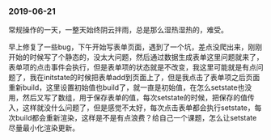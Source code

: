 ### 2019-06-21

常规操作的一天，一整天始终阴云拌雨，总是那么湿热湿热的，难受。

早上修复了一些bug，下午开始写表单页面，遇到了一个坑，差点没爬出来，刚刚开始的时候写了个静态的，没太大问题，然后通过数据生成表单这里问题就来了，表单项的点击事件会执行，但是表单项的状态就是不改变，我这里可能就是有点问题了，我在initstate的时候把表单add到页面上了，但是我点击了表单项之后页面重新build，这里设置初始值也build了，就一直是初始值，在怎么setstate也没用，然后又写了数组，用于保存表单的值，每次setstate的时候，把保存的值传入，这样就没什么问题了，但是感觉不太好，每次点击表单都会执行setstate，每次build都会重新渲染，这样是不是有点浪费？给自己一个课题，怎么让setstate尽量最小化渲染更新。




